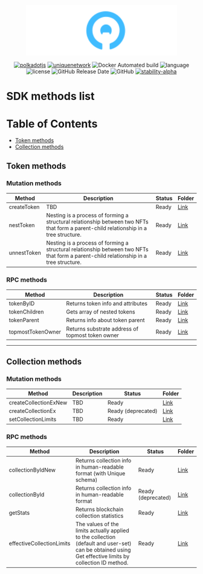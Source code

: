 <div align="center">
    <img width="400px" src="../../../doc/logo-white.svg" alt="Unique Network">

[![polkadotjs](https://img.shields.io/badge/polkadot-js-orange?style=flat-square)](https://polkadot.js.org)
[![uniquenetwork](https://img.shields.io/badge/unique-network-blue?style=flat-square)](https://unique.network/)
![Docker Automated build](https://img.shields.io/docker/cloud/automated/uniquenetwork/web?style=flat-square)
![language](https://img.shields.io/github/languages/top/uniquenetwork/unique-sdk?style=flat-square)
![license](https://img.shields.io/badge/License-Apache%202.0-blue?logo=apache&style=flat-square)
![GitHub Release Date](https://img.shields.io/github/release-date/uniquenetwork/unique-sdk?style=flat-square)
![GitHub](https://img.shields.io/github/v/tag/uniquenetwork/unique-sdk?style=flat-square)
[![stability-alpha](https://img.shields.io/badge/stability-alpha-f4d03f.svg)](https://github.com/mkenney/software-guides/blob/master/STABILITY-BADGES.md#alpha)
</div>

# SDK methods list

# Table of Contents

- [Token methods](#token-methods)
- [Collection methods](#collection-methods)



## Token methods

### Mutation methods
| Method                      | Description                                                                                                                           | Status | Folder                         |
|-----------------------------|---------------------------------------------------------------------------------------------------------------------------------------|--------|--------------------------------|
| createToken                 | TBD                                                                                                                                   | Ready  | [Link](./methods/create-token) |
| nestToken                   | Nesting is a process of forming a structural relationship between two NFTs that form a parent-child relationship in a tree structure. | Ready  | [Link](./methods/nest-token)   |
| unnestToken                 | Nesting is a process of forming a structural relationship between two NFTs that form a parent-child relationship in a tree structure. | Ready  | [Link](./methods/unnest-token) |

### RPC methods
| Method              | Description                                      | Status | Folder                                |
|---------------------|--------------------------------------------------|--------|---------------------------------------|
| tokenByID           | Returns token info and attributes                | Ready  | [Link](./methods/token-by-id)         | 
| tokenChildren       | Gets array of nested tokens                      | Ready  | [Link](./methods/token-children)      | 
| tokenParent         | Returns info about token parent                  | Ready  | [Link](./methods/token-parent)        |
| topmostTokenOwner   | Returns substrate address of topmost token owner | Ready  | [Link](./methods/topmost-token-owner) |

---

## Collection methods

### Mutation methods

| Method                     | Description | Status             | Folder                                     |
|----------------------------|-------------|--------------------|--------------------------------------------|
| createCollectionExNew      | TBD         | Ready              | [Link](./methods/create-collection-ex-new) |
| createCollectionEx         | TBD         | Ready (deprecated) | [Link](./methods/create-collection-ex)     |
| setCollectionLimits        | TBD         | Ready              | [Link](./methods/set-collection-limits)    |


### RPC methods
| Method                    | Description                                                                                                                                            | Status             | Folder                                        |
|---------------------------|--------------------------------------------------------------------------------------------------------------------------------------------------------|--------------------|-----------------------------------------------|
| collectionByIdNew         | Returns collection info in human-readable format (with Unique schema)                                                                                  | Ready              | [Link](./methods/collection-by-id-new)        |
| collectionById            | Returns collection info in human-readable format                                                                                                       | Ready (deprecated) | [Link](./methods/collection-by-id)            |
| getStats                  | Returns blockchain collection statistics                                                                                                               | Ready              | [Link](./methods/get-stats)                   |
| effectiveCollectionLimits | The values of the limits actually applied to the collection (default and user-set) can be obtained using Get effective limits by collection ID method. | Ready              | [Link](./methods/effective-collection-limits) |

